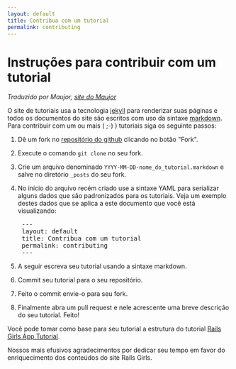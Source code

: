 ```yaml
---
layout: default
title: Contribua com um tutorial
permalink: contributing
---
```


# Instruções para contribuir com um tutorial

*Traduzido por Maujor, [site do Maujor](http://www.maujor.com)* 

O site de tutoriais usa a tecnologia [jekyll](https://github.com/mojombo/jekyll) para renderizar suas páginas e todos os documentos do site são escritos com uso da sintaxe [markdown](http://daringfireball.net/projects/markdown/). Para contribuir com um ou mais  ( ;-) ) tutoriais siga os seguinte passos: 

1. Dê um fork no [repositório do github](https://github.com/railsgirlsmaceio/railsgirlsguides) clicando no botão "Fork".
2. Execute o comando `git clone` no seu fork.
3. Crie um arquivo denominado `YYYY-MM-DD-nome_do_tutorial.markdown` e salve no diretório `_posts` do seu fork.
4. No início do arquivo recém criado  use a sintaxe YAML para serializar alguns dados que são padronizados para os tutoriais. Veja um exemplo destes dados que se aplica a este documento que você está visualizando:

    <pre>
    ---
    layout: default
    title: Contribua com um tutorial
    permalink: contributing
    ---</pre>

5. A seguir escreva seu tutorial usando a sintaxe markdown.
6. Commit seu tutorial para o seu repositório.
7. Feito o commit envie-o para seu fork.
8. Finalmente abra um pull request e nele acrescente uma breve descrição do seu tutorial. Feito!

Você pode tomar como base para seu tutorial a estrutura do tutorial [Rails Girls App Tutorial](https://github.com/railsgirlsmaceio/railsgirlsguides/blob/gh-pages/_posts/2012-04-18-app.markdown).

Nossos mais efusivos agradecimentos por dedicar seu tempo em favor do enriquecimento dos conteúdos do site Rails Girls.
